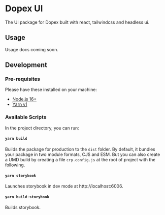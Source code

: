 # Dopex UI

The UI package for Dopex built with react, tailwindcss and headless ui.

## Usage

Usage docs coming soon.

## Development

### Pre-requisites

Please have these installed on your machine:

- [Node.js 16+](https://nodejs.org/)
- [Yarn v1](https://classic.yarnpkg.com/lang/)

### Available Scripts

In the project directory, you can run:

#### `yarn build`

Builds the package for production to the `dist` folder. By default, it bundles your package in two module formats, CJS and ESM. But you can also create a UMD build by creating a file `crp.config.js` at the root of project with the following.

#### `yarn storybook`

Launches storybook in dev mode at http://localhost:6006.

#### `yarn build-storybook`

Builds storybook.

